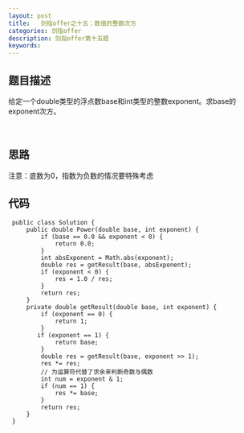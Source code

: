 ```yaml
---
layout: post
title:   剑指offer之十五：数值的整数次方
categories: 剑指offer
description: 剑指offer第十五题
keywords: 
---
```



## 题目描述

给定一个double类型的浮点数base和int类型的整数exponent。求base的exponent次方。

 

## 思路

注意：底数为0，指数为负数的情况要特殊考虑





## 代码



	 public class Solution {
	     public double Power(double base, int exponent) {
	         if (base == 0.0 && exponent < 0) {
	             return 0.0;
	         }
	         int absExponent = Math.abs(exponent);
	         double res = getResult(base, absExponent);
	         if (exponent < 0) {
	             res = 1.0 / res;
	         }
	         return res;
	     }
	     private double getResult(double base, int exponent) {
	         if (exponent == 0) {
	             return 1;
	         }
	        if (exponent == 1) {
	             return base;
	         }
	         double res = getResult(base, exponent >> 1);
	         res *= res;
	         // 为运算符代替了求余来判断奇数与偶数
	         int num = exponent & 1;
	         if (num == 1) {
	             res *= base;
	         }
	         return res;
	     }
	 }
